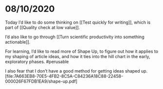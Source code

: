 # 08/10/2020	
Today I’d like to do some thinking on [[Test quickly for writing]], which is part of [[Quality check at low value]]. 

I’d also like to go through [[Turn scientific productivity into something actionable]].

For learning, I’d like to read more of Shape Up, to figure out how it applies to my shaping of article ideas, and how it ties into the hill chart in the early, exploratory phases. #perusable

I also fear that I don’t have a good method for getting ideas shaped up.
[file:7A663EB8-70E5-4FB2-8C5A-C84236A18C88-22458-000026F67FDB1EA9/shape-up.pdf]

<!-- {BearID:B12BC859-E6B7-43DE-95E7-07C2D5862310-22458-0000268B463F02C7} -->
